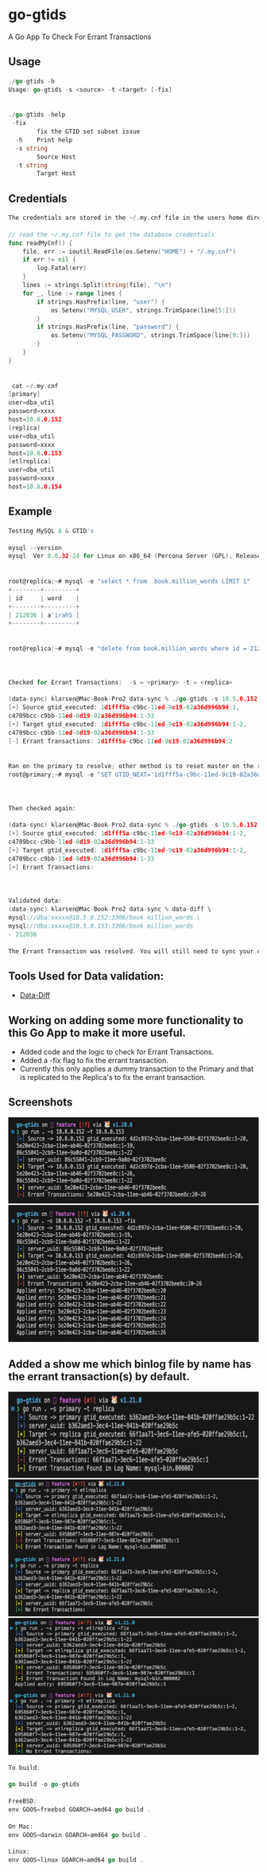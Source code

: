 # go-gtids
A Go App To Check For Errant Transactions

## Usage
```Go
./go-gtids -h
Usage: go-gtids -s <source> -t <target> [-fix]


./go-gtids -help
 -fix
        fix the GTID set subset issue
  -h    Print help
  -s string
        Source Host
  -t string
        Target Host

```



## Credentials
```Go
The credentials are stored in the ~/.my.cnf file in the users home directory and are read by the app.

// read the ~/.my.cnf file to get the database credentials
func readMyCnf() {
	file, err := ioutil.ReadFile(os.Getenv("HOME") + "/.my.cnf")
	if err != nil {
		log.Fatal(err)
	}
	lines := strings.Split(string(file), "\n")
	for _, line := range lines {
		if strings.HasPrefix(line, "user") {
			os.Setenv("MYSQL_USER", strings.TrimSpace(line[5:]))
		}
		if strings.HasPrefix(line, "password") {
			os.Setenv("MYSQL_PASSWORD", strings.TrimSpace(line[9:]))
		}
	}
}


 cat ~/.my.cnf
[primary]
user=dba_util
password=xxxx
host=10.8.0.152
[replica]
user=dba_util
password=xxxx
host=10.8.0.153
[etlreplica]
user=dba_util
password=xxxx
host=10.8.0.154

```


## Example
```Go
Testing MySQL 8 & GTID's

mysql --version
mysql  Ver 8.0.32-24 for Linux on x86_64 (Percona Server (GPL), Release '24', Revision 'e5c6e9d2')


root@replica:~# mysql -e "select * from  book.million_words LIMIT 1"
+--------+---------+
| id     | word    |
+--------+---------+
| 212036 | a'irahS |
+--------+---------+


root@replica:~# mysql -e "delete from book.million_words where id = 212036 limit 1"



Checked for Errant Transactions:  -s = <primary> -t = <replica>

(data-sync) klarsen@Mac-Book-Pro2 data-sync % ./go-gtids -s 10.5.0.152 -t 10.5.0.153
[+] Source gtid_executed: 1d1fff5a-c9bc-11ed-9c19-02a36d996b94:1,
c4709bcc-c9bb-11ed-8d19-02a36d996b94:1-33
[+] Target gtid_executed: 1d1fff5a-c9bc-11ed-9c19-02a36d996b94:1-2,
c4709bcc-c9bb-11ed-8d19-02a36d996b94:1-33
[-] Errant Transactions: 1d1fff5a-c9bc-11ed-9c19-02a36d996b94:2


Ran on the primary to resolve; other method is to reset master on the replica:
root@primary:~# mysql -e "SET GTID_NEXT='1d1fff5a-c9bc-11ed-9c19-02a36d996b94:2';BEGIN; COMMIT;SET GTID_NEXT='AUTOMATIC'"



Then checked again:

(data-sync) klarsen@Mac-Book-Pro2 data-sync % ./go-gtids -s 10.5.0.152 -t 10.5.0.153
[+] Source gtid_executed: 1d1fff5a-c9bc-11ed-9c19-02a36d996b94:1-2,
c4709bcc-c9bb-11ed-8d19-02a36d996b94:1-33
[+] Target gtid_executed: 1d1fff5a-c9bc-11ed-9c19-02a36d996b94:1-2,
c4709bcc-c9bb-11ed-8d19-02a36d996b94:1-33
[+] Errant Transactions: 



Validated data:
(data-sync) klarsen@Mac-Book-Pro2 data-sync % data-diff \
mysql://dba:xxxxx@10.5.0.152:3306/book million_words \
mysql://dba:xxxxx@10.5.0.153:3306/book million_words
- 212036

The Errant Transaction was resolved. You will still need to sync your data.
```

## Tools Used for Data validation:
- [Data-Diff](https://github.com/datafold/data-diff)




## Working on adding some more functionality to this Go App to make it more useful.
- Added code and the logic to check for Errant Transactions.
- Added a -fix flag to fix the errant transaction.
- Currently this only applies a dummy transaction to the Primary and that is replicated to the Replica's to fix the errant transaction.




## Screenshots

<img src="screenshots/Check_GTIDs.png" width="619" height="173" />











<img src="screenshots/Fix_GTIDs.png" width="634" height="275" />




## Added a show me which binlog file by name has the errant transaction(s) by default.

<img src="screenshots/Gtids_binlog.png" width="619" height="173" />








<img src="screenshots/Gtids_check_binlog.png" width="634" height="275" />








<img src="screenshots/Gtids_fix_check.png" width="634" height="275" />



```Go
To build:

go build -o go-gtids

FreeBSD:
env GOOS=freebsd GOARCH=amd64 go build .

On Mac:
env GOOS=darwin GOARCH=amd64 go build .

Linux:
env GOOS=linux GOARCH=amd64 go build .
```